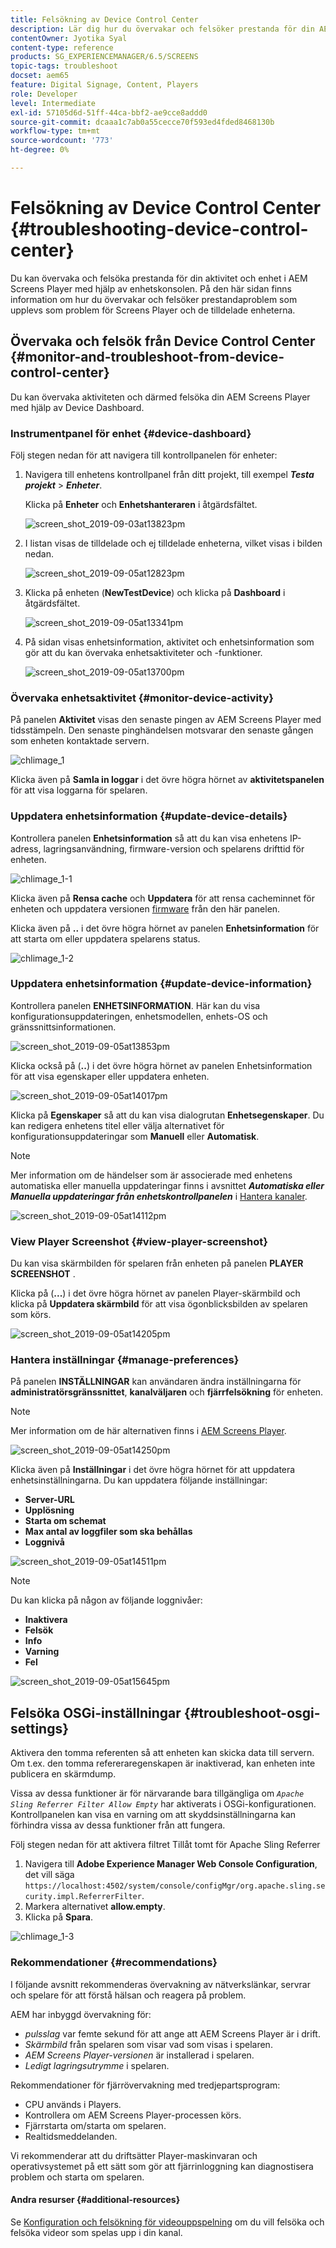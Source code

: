 ```yaml
---
title: Felsökning av Device Control Center
description: Lär dig hur du övervakar och felsöker prestanda för din AEM Screens Player-aktivitet och enhet med hjälp av kontrollpanelen för enheter.
contentOwner: Jyotika Syal
content-type: reference
products: SG_EXPERIENCEMANAGER/6.5/SCREENS
topic-tags: troubleshoot
docset: aem65
feature: Digital Signage, Content, Players
role: Developer
level: Intermediate
exl-id: 57105d6d-51ff-44ca-bbf2-ae9cce8addd0
source-git-commit: dcaaa1c7ab0a55cecce70f593ed4fded8468130b
workflow-type: tm+mt
source-wordcount: '773'
ht-degree: 0%

---
```


# Felsökning av Device Control Center {#troubleshooting-device-control-center}

Du kan övervaka och felsöka prestanda för din aktivitet och enhet i AEM Screens Player med hjälp av enhetskonsolen. På den här sidan finns information om hur du övervakar och felsöker prestandaproblem som upplevs som problem för Screens Player och de tilldelade enheterna.

## Övervaka och felsök från Device Control Center {#monitor-and-troubleshoot-from-device-control-center}

Du kan övervaka aktiviteten och därmed felsöka din AEM Screens Player med hjälp av Device Dashboard.

### Instrumentpanel för enhet {#device-dashboard}

Följ stegen nedan för att navigera till kontrollpanelen för enheter:

1. Navigera till enhetens kontrollpanel från ditt projekt, till exempel ***Testa projekt*** > ***Enheter***.

   Klicka på **Enheter** och **Enhetshanteraren** i åtgärdsfältet.

   ![screen_shot_2019-09-03at13823pm](assets/screen_shot_2019-09-03at13823pm.png)

1. I listan visas de tilldelade och ej tilldelade enheterna, vilket visas i bilden nedan.

   ![screen_shot_2019-09-05at12823pm](assets/screen_shot_2019-09-05at12823pm.png)

1. Klicka på enheten (**NewTestDevice**) och klicka på **Dashboard** i åtgärdsfältet.

   ![screen_shot_2019-09-05at13341pm](assets/screen_shot_2019-09-05at13341pm.png)

1. På sidan visas enhetsinformation, aktivitet och enhetsinformation som gör att du kan övervaka enhetsaktiviteter och -funktioner.

   ![screen_shot_2019-09-05at13700pm](assets/screen_shot_2019-09-05at13700pm.png)

### Övervaka enhetsaktivitet {#monitor-device-activity}

På panelen **Aktivitet** visas den senaste pingen av AEM Screens Player med tidsstämpeln. Den senaste pinghändelsen motsvarar den senaste gången som enheten kontaktade servern.

![chlimage_1](assets/chlimage_1.png)

Klicka även på **Samla in loggar** i det övre högra hörnet av **aktivitetspanelen** för att visa loggarna för spelaren.

### Uppdatera enhetsinformation {#update-device-details}

Kontrollera panelen **Enhetsinformation** så att du kan visa enhetens IP-adress, lagringsanvändning, firmware-version och spelarens drifttid för enheten.

![chlimage_1-1](assets/chlimage_1-1.png)

Klicka även på **Rensa cache** och **Uppdatera** för att rensa cacheminnet för enheten och uppdatera versionen [firmware](screens-glossary.md) från den här panelen.

Klicka även på **..** i det övre högra hörnet av panelen **Enhetsinformation** för att starta om eller uppdatera spelarens status.

![chlimage_1-2](assets/chlimage_1-2.png)

### Uppdatera enhetsinformation {#update-device-information}

Kontrollera panelen **ENHETSINFORMATION**. Här kan du visa konfigurationsuppdateringen, enhetsmodellen, enhets-OS och gränssnittsinformationen.

![screen_shot_2019-09-05at13853pm](assets/screen_shot_2019-09-05at13853pm.png)

Klicka också på (**..**) i det övre högra hörnet av panelen Enhetsinformation för att visa egenskaper eller uppdatera enheten.

![screen_shot_2019-09-05at14017pm](assets/screen_shot_2019-09-05at14017pm.png)

Klicka på **Egenskaper** så att du kan visa dialogrutan **Enhetsegenskaper**. Du kan redigera enhetens titel eller välja alternativet för konfigurationsuppdateringar som **Manuell** eller **Automatisk**.

>[!NOTE]
>
>Mer information om de händelser som är associerade med enhetens automatiska eller manuella uppdateringar finns i avsnittet ***Automatiska eller Manuella uppdateringar från enhetskontrollpanelen*** i [Hantera kanaler](managing-channels.md).

![screen_shot_2019-09-05at14112pm](assets/screen_shot_2019-09-05at14112pm.png)

### View Player Screenshot {#view-player-screenshot}

Du kan visa skärmbilden för spelaren från enheten på panelen **PLAYER SCREENSHOT** .

Klicka på (**...**) i det övre högra hörnet av panelen Player-skärmbild och klicka på **Uppdatera skärmbild** för att visa ögonblicksbilden av spelaren som körs.

![screen_shot_2019-09-05at14205pm](assets/screen_shot_2019-09-05at14205pm.png)

### Hantera inställningar {#manage-preferences}

På panelen **INSTÄLLNINGAR** kan användaren ändra inställningarna för **administratörsgränssnittet**, **kanalväljaren** och **fjärrfelsökning** för enheten.

>[!NOTE]
>Mer information om de här alternativen finns i [AEM Screens Player](working-with-screens-player.md).

![screen_shot_2019-09-05at14250pm](assets/screen_shot_2019-09-05at14250pm.png)

Klicka även på **Inställningar** i det övre högra hörnet för att uppdatera enhetsinställningarna. Du kan uppdatera följande inställningar:

* **Server-URL**
* **Upplösning**
* **Starta om schemat**
* **Max antal av loggfiler som ska behållas**
* **Loggnivå**

![screen_shot_2019-09-05at14511pm](assets/screen_shot_2019-09-05at14511pm.png)

>[!NOTE]
>Du kan klicka på någon av följande loggnivåer:
>
>* **Inaktivera**
>* **Felsök**
>* **Info**
>* **Varning**
>* **Fel**

![screen_shot_2019-09-05at15645pm](assets/screen_shot_2019-09-05at15645pm.png)

## Felsöka OSGi-inställningar {#troubleshoot-osgi-settings}

Aktivera den tomma referenten så att enheten kan skicka data till servern. Om t.ex. den tomma refereraregenskapen är inaktiverad, kan enheten inte publicera en skärmdump.

Vissa av dessa funktioner är för närvarande bara tillgängliga om *`Apache Sling Referrer Filter Allow Empty`* har aktiverats i OSGi-konfigurationen. Kontrollpanelen kan visa en varning om att skyddsinställningarna kan förhindra vissa av dessa funktioner från att fungera.

Följ stegen nedan för att aktivera filtret Tillåt tomt för Apache Sling Referrer

1. Navigera till **Adobe Experience Manager Web Console Configuration**, det vill säga `https://localhost:4502/system/console/configMgr/org.apache.sling.security.impl.ReferrerFilter`.
1. Markera alternativet **allow.empty**.
1. Klicka på **Spara**.

![chlimage_1-3](assets/chlimage_1-3.png)

### Rekommendationer {#recommendations}

I följande avsnitt rekommenderas övervakning av nätverkslänkar, servrar och spelare för att förstå hälsan och reagera på problem.

AEM har inbyggd övervakning för:

* *pulsslag* var femte sekund för att ange att AEM Screens Player är i drift.
* *Skärmbild* från spelaren som visar vad som visas i spelaren.
* *AEM Screens Player-versionen* är installerad i spelaren.
* *Ledigt lagringsutrymme* i spelaren.

Rekommendationer för fjärrövervakning med tredjepartsprogram:

* CPU används i Players.
* Kontrollera om AEM Screens Player-processen körs.
* Fjärrstarta om/starta om spelaren.
* Realtidsmeddelanden.

Vi rekommenderar att du driftsätter Player-maskinvaran och operativsystemet på ett sätt som gör att fjärrinloggning kan diagnostisera problem och starta om spelaren.

#### Andra resurser {#additional-resources}

Se [Konfiguration och felsökning för videouppspelning](troubleshoot-videos.md) om du vill felsöka och felsöka videor som spelas upp i din kanal.
